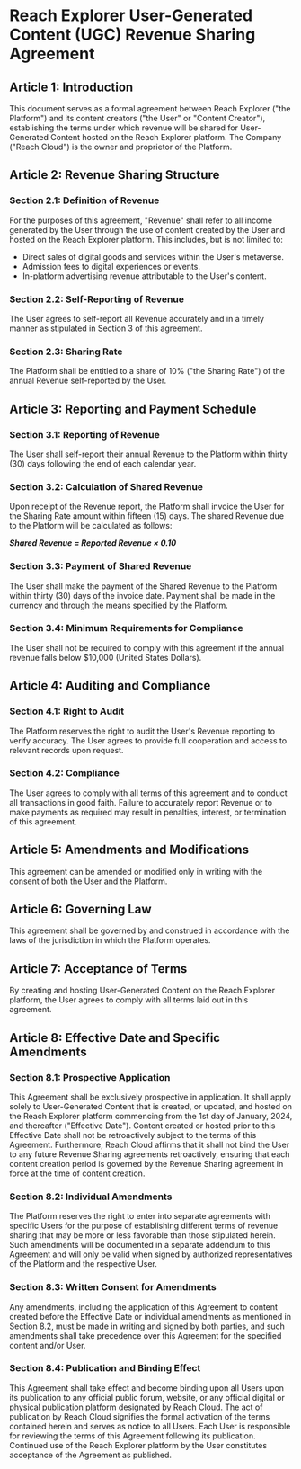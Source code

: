 # Reach Explorer User-Generated Content (UGC) Revenue Sharing Agreement
## Article 1: Introduction
This document serves as a formal agreement between Reach Explorer ("the Platform") and its content creators ("the User" or "Content Creator"), establishing the terms under which revenue will be shared for User-Generated Content hosted on the Reach Explorer platform. The Company ("Reach Cloud") is the owner and proprietor of the Platform.

## Article 2: Revenue Sharing Structure
### Section 2.1: Definition of Revenue
For the purposes of this agreement, "Revenue" shall refer to all income generated by the User through the use of content created by the User and hosted on the Reach Explorer platform. This includes, but is not limited to:

- Direct sales of digital goods and services within the User's metaverse.
- Admission fees to digital experiences or events.
- In-platform advertising revenue attributable to the User's content.
### Section 2.2: Self-Reporting of Revenue
The User agrees to self-report all Revenue accurately and in a timely manner as stipulated in Section 3 of this agreement.

### Section 2.3: Sharing Rate
The Platform shall be entitled to a share of 10% ("the Sharing Rate") of the annual Revenue self-reported by the User.

## Article 3: Reporting and Payment Schedule
### Section 3.1: Reporting of Revenue
The User shall self-report their annual Revenue to the Platform within thirty (30) days following the end of each calendar year.

### Section 3.2: Calculation of Shared Revenue
Upon receipt of the Revenue report, the Platform shall invoice the User for the Sharing Rate amount within fifteen (15) days. The shared Revenue due to the Platform will be calculated as follows:


***Shared Revenue = Reported Revenue × 0.10***

### Section 3.3: Payment of Shared Revenue
The User shall make the payment of the Shared Revenue to the Platform within thirty (30) days of the invoice date. Payment shall be made in the currency and through the means specified by the Platform.

### Section 3.4: Minimum Requirements for Compliance
The User shall not be required to comply with this agreement if the annual revenue falls below $10,000 (United States Dollars).
## Article 4: Auditing and Compliance
### Section 4.1: Right to Audit
The Platform reserves the right to audit the User's Revenue reporting to verify accuracy. The User agrees to provide full cooperation and access to relevant records upon request.

### Section 4.2: Compliance
The User agrees to comply with all terms of this agreement and to conduct all transactions in good faith. Failure to accurately report Revenue or to make payments as required may result in penalties, interest, or termination of this agreement.

## Article 5: Amendments and Modifications
This agreement can be amended or modified only in writing with the consent of both the User and the Platform.

## Article 6: Governing Law
This agreement shall be governed by and construed in accordance with the laws of the jurisdiction in which the Platform operates.

## Article 7: Acceptance of Terms
By creating and hosting User-Generated Content on the Reach Explorer platform, the User agrees to comply with all terms laid out in this agreement.

## Article 8: Effective Date and Specific Amendments
### Section 8.1: Prospective Application
This Agreement shall be exclusively prospective in application. It shall apply solely to User-Generated Content that is created, or updated, and hosted on the Reach Explorer platform commencing from the 1st day of January, 2024, and thereafter ("Effective Date"). Content created or hosted prior to this Effective Date shall not be retroactively subject to the terms of this Agreement. Furthermore, Reach Cloud affirms that it shall not bind the User to any future Revenue Sharing agreements retroactively, ensuring that each content creation period is governed by the Revenue Sharing agreement in force at the time of content creation.

### Section 8.2: Individual Amendments
The Platform reserves the right to enter into separate agreements with specific Users for the purpose of establishing different terms of revenue sharing that may be more or less favorable than those stipulated herein. Such amendments will be documented in a separate addendum to this Agreement and will only be valid when signed by authorized representatives of the Platform and the respective User.

### Section 8.3: Written Consent for Amendments
Any amendments, including the application of this Agreement to content created before the Effective Date or individual amendments as mentioned in Section 8.2, must be made in writing and signed by both parties, and such amendments shall take precedence over this Agreement for the specified content and/or User.

### Section 8.4: Publication and Binding Effect
This Agreement shall take effect and become binding upon all Users upon its publication to any official public forum, website, or any official digital or physical publication platform designated by Reach Cloud. The act of publication by Reach Cloud signifies the formal activation of the terms contained herein and serves as notice to all Users. Each User is responsible for reviewing the terms of this Agreement following its publication. Continued use of the Reach Explorer platform by the User constitutes acceptance of the Agreement as published.
